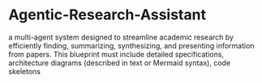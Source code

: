 # Agentic-Research-Assistant
a multi-agent system designed to streamline academic research by efficiently finding, summarizing, synthesizing, and presenting information from papers. This blueprint must include detailed specifications, architecture diagrams (described in text or Mermaid syntax), code skeletons 
